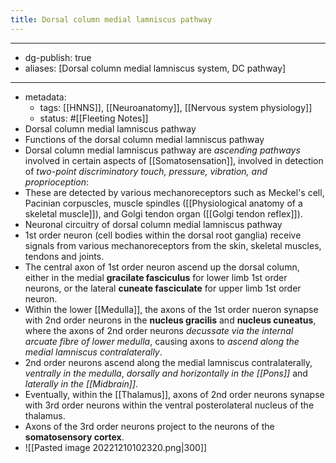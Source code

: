 ```yaml
---
title: Dorsal column medial lamniscus pathway
---
```


- --
- dg-publish: true
- aliases: [Dorsal column medial lamniscus system, DC pathway]
- --
- metadata:
	- tags: [[HNNS]], [[Neuroanatomy]], [[Nervous system physiology]]
	- status: #[[Fleeting Notes]]
- Dorsal column medial lamniscus pathway
- Functions of the dorsal column medial lamniscus pathway
- Dorsal column medial lamniscus pathway are *ascending pathways* involved in certain aspects of [[Somatosensation]], involved in detection of *two-point discriminatory touch, pressure, vibration, and proprioception*:
- These are detected by various mechanoreceptors such as Meckel's cell, Pacinian corpuscles, muscle spindles ([[Physiological anatomy of a skeletal muscle]]), and Golgi tendon organ ([[Golgi tendon reflex]]).
- Neuronal circuitry of dorsal column medial lamniscus pathway
- 1st order neuron (cell bodies within the dorsal root ganglia) receive signals from various mechanoreceptors from the skin, skeletal muscles, tendons and joints.
- The central axon of 1st order neuron ascend up the dorsal column, either in the medial **gracilate fasciculus** for lower limb 1st order neurons, or the lateral **cuneate fasciculate** for upper limb 1st order neuron.
- Within the lower [[Medulla]], the axons of the 1st order nueron synapse with 2nd order neurons in the **nucleus gracilis** and **nucleus cuneatus**, where the axons of 2nd order neurons *decussate via the internal arcuate fibre of lower medulla*, causing axons to *ascend along the medial lamniscus contralaterally*.
- 2nd order neurons ascend along the medial lamniscus contralaterally, *ventrally in the medulla*, *dorsally and horizontally in the [[Pons]]* and *laterally in the [[Midbrain]]*.
- Eventually, within the [[Thalamus]], axons of 2nd order neurons synapse with 3rd order neurons within the ventral posterolateral nucleus of the thalamus.
- Axons of the 3rd order neurons project to the neurons of the **somatosensory cortex**.
- ![[Pasted image 20221210102320.png|300]]